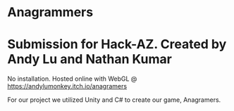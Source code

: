 # Anagrammers

# Submission for Hack-AZ. Created by Andy Lu and Nathan Kumar

No installation. Hosted online with WebGL @ https://andylumonkey.itch.io/anagramers

For our project we utilized Unity and C# to create our game, Anagramers.

